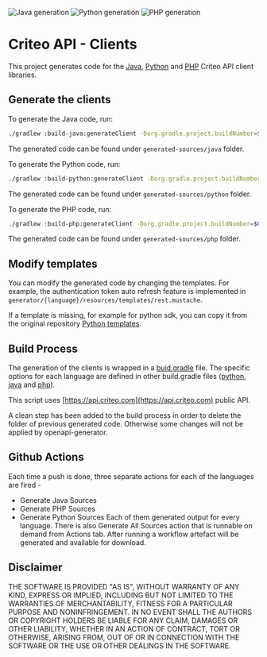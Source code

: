 ![Java generation](https://github.com/criteo/criteo-api-sdk-generator/actions/workflows/generate_java_sources.yml/badge.svg)
![Python generation](https://github.com/criteo/criteo-api-sdk-generator/actions/workflows/generate_python_sources.yml/badge.svg)
![PHP generation](https://github.com/criteo/criteo-api-sdk-generator/actions/workflows/generate_php_sources.yml/badge.svg)

# Criteo API - Clients

This project generates code for the [Java](https://github.com/criteo/criteo-api-java-sdk), [Python](https://github.com/criteo/criteo-api-python-sdk) and [PHP](https://github.com/criteo/criteo-api-php-sdk) Criteo API client libraries.

## Generate the clients

To generate the Java code, run:

```bash 
./gradlew :build-java:generateClient -Dorg.gradle.project.buildNumber=$GH_BUILD_NUMBER
```

The generated code can be found under `generated-sources/java` folder.

To generate the Python code, run:

```bash 
./gradlew :build-python:generateClient -Dorg.gradle.project.buildNumber=$GH_BUILD_NUMBER
```

The generated code can be found under `generated-sources/python` folder.

To generate the PHP code, run:

```bash 
./gradlew :build-php:generateClient -Dorg.gradle.project.buildNumber=$GH_BUILD_NUMBER
```

The generated code can be found under `generated-sources/php` folder.

## Modify templates

You can modify the generated code by changing the templates.
For example, the authentication token auto refresh feature is implemented in 
`generator/{language}/resources/templates/rest.mustache`.

If a template is missing, for example for python sdk, you can copy it from the original repository [Python templates](https://github.com/OpenAPITools/openapi-generator/tree/master/modules/openapi-generator/src/main/resources/python).

## Build Process

The generation of the clients is wrapped in a [buid.gradle](build.gradle) file.
The specific options for each language are defined in other build.gradle files ([python](generated-sources/python/build.gradle), [java](generated-sources/php/build.gradle) and [php](generated-sources/java/build.gradle)).

This script uses [https://api.criteo.com](https://api.criteo.com) public API.

A clean step has been added to the build process in order to delete the folder of previous generated code.
Otherwise some changes will not be applied by openapi-generator.


## Github Actions
Each time a push is done, three separate actions for each of the languages are fired -
- Generate Java Sources
- Generate PHP Sources
- Generate Python Sources
Each of them generated output for every language.
There is also Generate All Sources action that is runnable on demand from Actions tab.
After running a workflow artefact will be generated and available for download.

## Disclaimer

THE SOFTWARE IS PROVIDED "AS IS", WITHOUT WARRANTY OF ANY KIND, EXPRESS OR IMPLIED, INCLUDING BUT NOT LIMITED TO THE WARRANTIES OF MERCHANTABILITY, FITNESS FOR A PARTICULAR PURPOSE AND NONINFRINGEMENT. 
IN NO EVENT SHALL THE AUTHORS OR COPYRIGHT HOLDERS BE LIABLE FOR ANY CLAIM, DAMAGES OR OTHER LIABILITY, WHETHER IN AN ACTION OF CONTRACT, TORT OR OTHERWISE, ARISING FROM, OUT OF OR IN CONNECTION WITH THE SOFTWARE OR THE USE OR OTHER DEALINGS IN THE SOFTWARE.